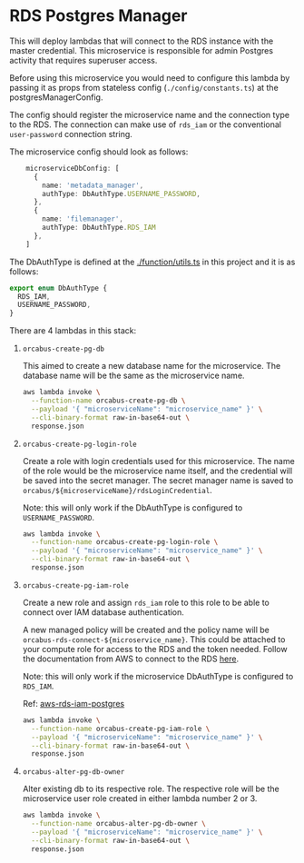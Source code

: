 # RDS Postgres Manager

This will deploy lambdas that will connect to the RDS instance with the master credential. This microservice is
responsible for admin Postgres activity that requires superuser access.

Before using this microservice you would need to configure this lambda by passing it as props from stateless config
(`./config/constants.ts`) at the postgresManagerConfig.

The config should register the microservice name and the connection type to the RDS. The connection can
make use of `rds_iam` or the conventional `user-password` connection string.

The microservice config should look as follows:

```ts
    microserviceDbConfig: [
      {
        name: 'metadata_manager',
        authType: DbAuthType.USERNAME_PASSWORD,
      },
      { 
        name: 'filemanager', 
        authType: DbAuthType.RDS_IAM 
      },
    ]
```

The DbAuthType is defined at the [./function/utils.ts](./function/utils.ts) in this project and it is as follows:

```ts
export enum DbAuthType {
  RDS_IAM,
  USERNAME_PASSWORD,
}
```

There are 4 lambdas in this stack:

1. `orcabus-create-pg-db`

    This aimed to create a new database name for the microservice. The database name will be the same as the
    microservice name.

    ```sh
    aws lambda invoke \
      --function-name orcabus-create-pg-db \
      --payload '{ "microserviceName": "microservice_name" }' \
      --cli-binary-format raw-in-base64-out \
      response.json
    ```

2. `orcabus-create-pg-login-role`

    Create a role with login credentials used for this microservice.
    The name of the role would be the microservice name itself, and the credential will be saved into the secret
    manager. The secret manager name is saved to `orcabus/${microserviceName}/rdsLoginCredential`.

    Note: this will only work if the DbAuthType is configured to `USERNAME_PASSWORD`.

    ```sh
    aws lambda invoke \
      --function-name orcabus-create-pg-login-role \
      --payload '{ "microserviceName": "microservice_name" }' \
      --cli-binary-format raw-in-base64-out \
      response.json
    ```

3. `orcabus-create-pg-iam-role`

    Create a new role and assign `rds_iam` role to this role to be able to connect over IAM database authentication.

    A new managed policy will be created and the policy name
    will be `orcabus-rds-connect-${microservice_name}`. This could be attached to your compute role for access to the RDS and the token needed. Follow the documentation from AWS to connect to the RDS [here](https://docs.aws.amazon.com/AmazonRDS/latest/UserGuide/UsingWithRDS.IAMDBAuth.Connecting.html).

    Note: this will only work if the microservice DbAuthType is configured to `RDS_IAM`.

    Ref:
    [aws-rds-iam-postgres](https://docs.aws.amazon.com/AmazonRDS/latest/UserGuide/UsingWithRDS.IAMDBAuth.DBAccounts.html#UsingWithRDS.IAMDBAuth.DBAccounts.PostgreSQL)

    ```sh
    aws lambda invoke \
      --function-name orcabus-create-pg-iam-role \
      --payload '{ "microserviceName": "microservice_name" }' \
      --cli-binary-format raw-in-base64-out \
      response.json
    ```

4. `orcabus-alter-pg-db-owner`

    Alter existing db to its respective role. The respective role will be the microservice user role created in either
    lambda number 2 or 3.

    ```sh
    aws lambda invoke \
      --function-name orcabus-alter-pg-db-owner \
      --payload '{ "microserviceName": "microservice_name" }' \
      --cli-binary-format raw-in-base64-out \
      response.json
    ```
